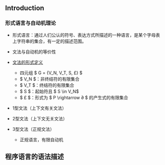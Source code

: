 ## Introduction

### 形式语言与自动机理论

- 形式语言：通过人们公认的符号、表达方式所描述的一种语言，是某个字母表上字符串的集合，有一定的描述范围。

- 文法与自动机的等价性

- [文法的形式定义](https://zh.wikipedia.org/wiki/%E5%BD%A2%E5%BC%8F%E6%96%87%E6%B3%95)
  - 四元组 $ G = {V_N, V_T, S, £} $
  - $ V_N $：非终结符的有限集合
  - $ V_T $：终结符的有限集合
  - $ S $：起始符且 $ S \in V_N$
  - $ £ $：形式为 $ P \rightarrow ∂ $ 的产生式的有限集合

- 1型文法（上下文有关文法）
- 2型文法（上下文无关文法）
- 3型文法（正规文法）
  - 正规语言，有限自动机

## 程序语言的语法描述